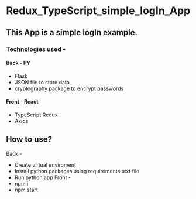 # Redux_TypeScript_simple_logIn_App

## This App is a simple logIn example.
### Technologies used - 
#### Back - PY
  - Flask
  - JSON file to store data
  - cryptography package to encrypt passwords
  
#### Front - React
  - TypeScript Redux
  - Axios
  
## How to use?
Back -
  - Create virtual enviroment
  - Install python packages using requirements text file
  - Run python app
Front - 
  - npm i
  - npm start
